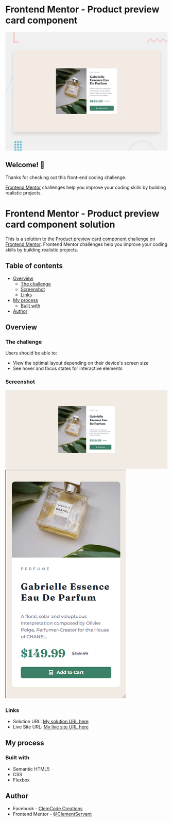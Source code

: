 # Frontend Mentor - Product preview card component

![Design preview for the Product preview card component coding challenge](./design/desktop-preview.jpg)

## Welcome! 👋

Thanks for checking out this front-end coding challenge.

[Frontend Mentor](https://www.frontendmentor.io) challenges help you improve your coding skills by building realistic projects.


# Frontend Mentor - Product preview card component solution

This is a solution to the [Product preview card component challenge on Frontend Mentor](https://www.frontendmentor.io/challenges/product-preview-card-component-GO7UmttRfa). Frontend Mentor challenges help you improve your coding skills by building realistic projects. 

## Table of contents

- [Overview](#overview)
  - [The challenge](#the-challenge)
  - [Screenshot](#screenshot)
  - [Links](#links)
- [My process](#my-process)
  - [Built with](#built-with)
- [Author](#author)


## Overview

### The challenge

Users should be able to:

- View the optimal layout depending on their device's screen size
- See hover and focus states for interactive elements

### Screenshot

![Desktop](images/screen/Desktop.png)
![Mobile](images/screen/Mobile.png)

### Links

- Solution URL: [My solution URL here](https://github.com/ClementServant/Product-preview-card)
- Live Site URL: [My live site URL here](https://clementservant.github.io/Product-preview-card/)

## My process

### Built with

- Semantic HTML5 
- CSS 
- Flexbox


## Author

- Facebook - [ClemCode Creations](https://www.facebook.com/profile.php?id=61558749970948)
- Frontend Mentor - [@ClementServant](https://www.frontendmentor.io/profile/ClementServant)
